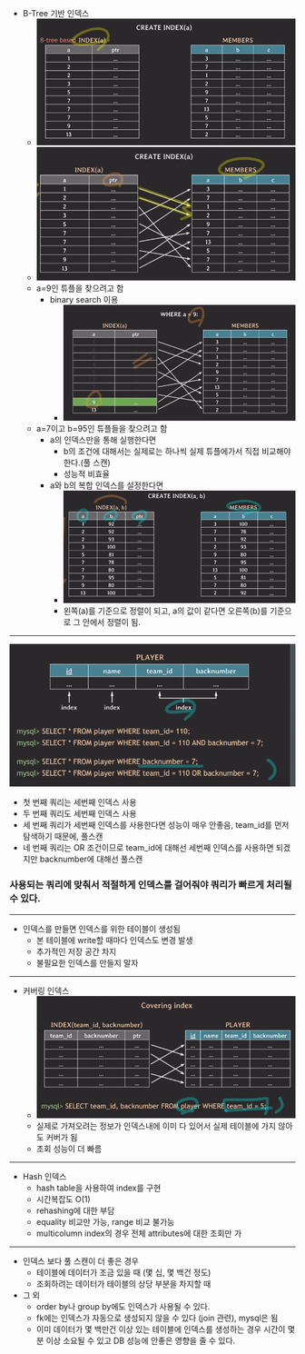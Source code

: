 - B-Tree 기반 인덱스
  - ![img_78.png](images/img_78.png)
  - ![img_79.png](images/img_79.png)
  - a=9인 튜플을 찾으려고 함
    - binary search 이용
      - ![img_81.png](images/img_81.png)
  - a=7이고 b=95인 튜플들을 찾으려고 함
    - a의 인덱스만을 통해 실행한다면
      - b의 조건에 대해서는 실제로는 하나씩 실제 튜플에가서 직접 비교해야 한다.(풀 스캔)
      - 성능적 비효율
    - a와 b의 복합 인덱스를 설정한다면
      - ![img_83.png](images/img_83.png)
      - 왼쪽(a)를 기준으로 정렬이 되고, a의 값이 같다면 오른쪽(b)를 기준으로 그 안에서 정렬이 됨.

---
![img_85.png](images/img_85.png)
- 첫 번째 쿼리는 세번째 인덱스 사용
- 두 번째 쿼리도 세번째 인덱스 사용
- 세 번째 쿼리가 세번째 인덱스를 사용한다면 성능이 매우 안좋음, team_id를 먼저 탐색하기 때문에, 풀스캔
- 네 번째 쿼리는 OR 조건이므로 team_id에 대해선 세번째 인덱스를 사용하면 되겠지만 backnumber에 대해선 풀스캔

### 사용되는 쿼리에 맞춰서 적절하게 인덱스를 걸어줘야 쿼리가 빠르게 처리될 수 있다.

---
- 인덱스를 만들면 인덱스를 위한 테이블이 생성됨
  - 본 테이블에 write할 때마다 인덱스도 변경 발생
  - 추가적인 저장 공간 차지
  - 불필요한 인덱스를 만들지 말자

---
- 커버링 인덱스
  - ![img_86.png](images/img_86.png)
  - 실제로 가져오려는 정보가 인덱스내에 이미 다 있어서 실제 테이블에 가지 않아도 커버가 됨
  - 조회 성능이 더 빠름

---
- Hash 인덱스
  - hash table을 사용하여 index를 구현
  - 시간복잡도 O(1)
  - rehashing에 대한 부담
  - equality 비교만 가능, range 비교 불가능
  - multicolumn index의 경우 전체 attributes에 대한 조회만 가

---
- 인덱스 보다 풀 스캔이 더 좋은 경우
  - 테이블에 데이터가 조금 있을 때 (몇 십, 몇 백건 정도)
  - 조회하려는 데이터가 테이블의 상당 부분을 차지할 때
- 그 외
  - order by나 group by에도 인덱스가 사용될 수 있다.
  - fk에는 인덱스가 자동으로 생성되지 않을 수 있다 (join 관련), mysql은 됨
  - 이미 데이터가 몇 백만건 이상 있는 테이블에 인덱스를 생성하는 경우 시간이 몇 분 이상 소요될 수 있고 DB 성능에 안좋은 영향을 줄 수 있다.